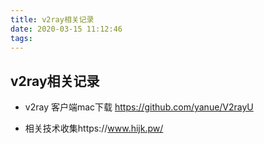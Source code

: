 ```yaml
---
title: v2ray相关记录
date: 2020-03-15 11:12:46
tags:
---
```


## v2ray相关记录

- v2ray 客户端mac下载 https://github.com/yanue/V2rayU

- 相关技术收集https://www.hijk.pw/